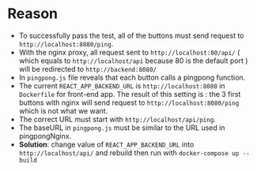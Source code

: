# Reason #

-   To successfully pass the test, all of the buttons must send request to
    `http://localhost:8080/ping`.
-   With the nginx proxy, all request sent to `http://localhost:80/api/` ( which equals to
    `http://localhost/api` because 80 is the default port ) will be redirected to
    `http://backend:8080/`
-   In `pingpong.js` file reveals that each button calls a pingpong function.
-   The current `REACT_APP_BACKEND_URL` is `http://localhost:8080` in `Dockerfile`
    for front-end app. The result of this setting is : the 3 first buttons with nginx
    will send request to `http://localhost:8080/ping` which is not what we want.
-   The correct URL must start with `http://localhost/api/ping`.
-   The baseURL in `pingpong.js` must be similar to the URL used in pingpongNginx.
-   **Solution**: change value of `REACT_APP_BACKEND_URL` into `http://localhost/api/`
and rebuild then run with `docker-compose up --build`

